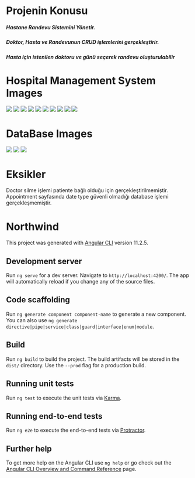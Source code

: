 # Projenin Konusu 

<h5>Hastane Randevu Sistemini Yönetir.</h5>
<h5>Doktor, Hasta ve Randevunun CRUD işlemlerini gerçekleştirir.</h5> 
<h5>Hasta için istenilen doktoru ve günü seçerek randevu oluşturulabilir</h5>

# Hospital Management System Images

<img src="https://github.com/feyzanursaka/HospitalManagement-frontend/blob/master/ss/1.PNG">
<img src="https://github.com/feyzanursaka/HospitalManagement-frontend/blob/master/ss/2.PNG">
<img src="https://github.com/feyzanursaka/HospitalManagement-frontend/blob/master/ss/3.PNG">
<img src="https://github.com/feyzanursaka/HospitalManagement-frontend/blob/master/ss/4.PNG">
<img src="https://github.com/feyzanursaka/HospitalManagement-frontend/blob/master/ss/5.PNG">
<img src="https://github.com/feyzanursaka/HospitalManagement-frontend/blob/master/ss/6.PNG">
<img src="https://github.com/feyzanursaka/HospitalManagement-frontend/blob/master/ss/7.PNG">
<img src="https://github.com/feyzanursaka/HospitalManagement-frontend/blob/master/ss/8.PNG">
<img src="https://github.com/feyzanursaka/HospitalManagement-frontend/blob/master/ss/9.PNG">
<img src="https://github.com/feyzanursaka/HospitalManagement-frontend/blob/master/ss/10.PNG">

# DataBase Images

<img src="https://github.com/feyzanursaka/HospitalManagement-frontend/blob/master/ss/11.PNG">
<img src="https://github.com/feyzanursaka/HospitalManagement-frontend/blob/master/ss/12.PNG">
<img src="https://github.com/feyzanursaka/HospitalManagement-frontend/blob/master/ss/13.PNG">

# Eksikler

Doctor silme işlemi patiente bağlı olduğu için gerçekleştirilmemiştir.
Appointment sayfasında date type güvenli olmadığı database işlemi gerçekleşmemiştir.

# Northwind

This project was generated with [Angular CLI](https://github.com/angular/angular-cli) version 11.2.5.

## Development server

Run `ng serve` for a dev server. Navigate to `http://localhost:4200/`. The app will automatically reload if you change any of the source files.

## Code scaffolding

Run `ng generate component component-name` to generate a new component. You can also use `ng generate directive|pipe|service|class|guard|interface|enum|module`.

## Build

Run `ng build` to build the project. The build artifacts will be stored in the `dist/` directory. Use the `--prod` flag for a production build.

## Running unit tests

Run `ng test` to execute the unit tests via [Karma](https://karma-runner.github.io).

## Running end-to-end tests

Run `ng e2e` to execute the end-to-end tests via [Protractor](http://www.protractortest.org/).

## Further help

To get more help on the Angular CLI use `ng help` or go check out the [Angular CLI Overview and Command Reference](https://angular.io/cli) page.
